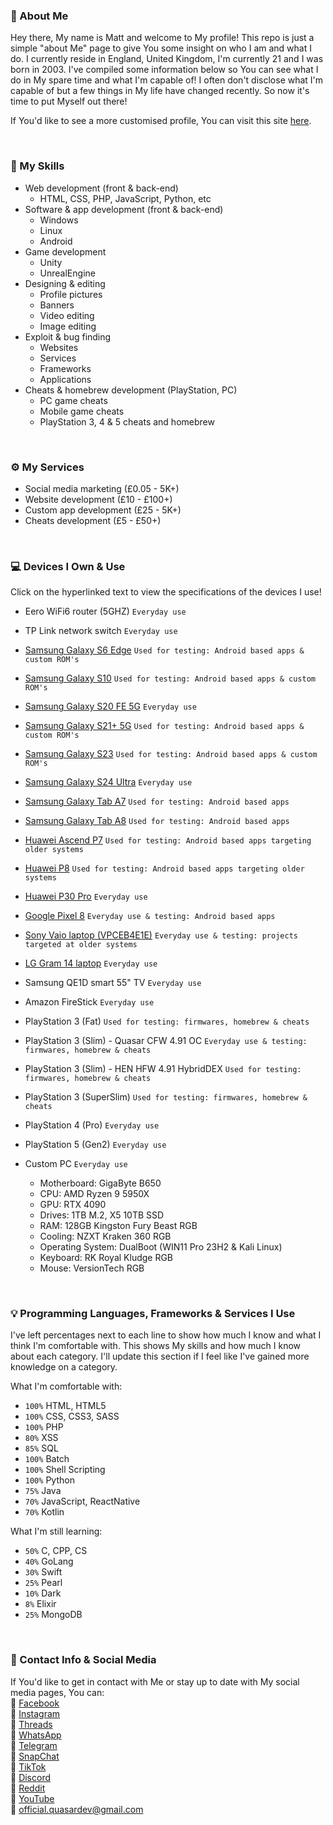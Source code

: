 ### 👋 About Me
Hey there, My name is Matt and welcome to My profile! This repo is just a simple "about Me" page to give You some insight on who I am and what I do. I currently reside in England, United Kingdom, I'm currently 21 and I was born in 2003. I've compiled some information below so You can see what I do in My spare time and what I'm capable of! I often don't disclose what I'm capable of but a few things in My life have changed recently. So now it's time to put Myself out there!  

If You'd like to see a more customised profile, You can visit this site [here](https://quasarnet.github.io/Profile).  

<br>  

### 🧩 My Skills
- Web development (front & back-end)
  - HTML, CSS, PHP, JavaScript, Python, etc
- Software & app development (front & back-end)
  - Windows
  - Linux
  - Android
- Game development
  - Unity
  - UnrealEngine
- Designing & editing
  - Profile pictures
  - Banners
  - Video editing
  - Image editing
- Exploit & bug finding
  - Websites
  - Services
  - Frameworks
  - Applications
- Cheats & homebrew development (PlayStation, PC)
  - PC game cheats
  - Mobile game cheats
  - PlayStation 3, 4 & 5 cheats and homebrew

<br>  

### ⚙️ My Services
- Social media marketing (£0.05 - 5K+)
- Website development (£10 - £100+)
- Custom app development (£25 - 5K+)
- Cheats development (£5 - £50+)

<br>  

### 💻 Devices I Own & Use
Click on the hyperlinked text to view the specifications of the devices I use!  
- Eero WiFi6 router (5GHZ) `Everyday use`
- TP Link network switch `Everyday use`
- [Samsung Galaxy S6 Edge](https://www.gsmarena.com/samsung_galaxy_s6_edge-7079.php) `Used for testing: Android based apps & custom ROM's`
- [Samsung Galaxy S10](https://www.gsmarena.com/samsung_galaxy_s10-9536.php) `Used for testing: Android based apps & custom ROM's`
- [Samsung Galaxy S20 FE 5G](https://www.gsmarena.com/samsung_galaxy_s20_fe_5g-10377.php) `Everyday use`
- [Samsung Galaxy S21+ 5G](https://www.gsmarena.com/samsung_galaxy_s21+_5g-10625.php) `Used for testing: Android based apps & custom ROM's`
- [Samsung Galaxy S23](https://www.gsmarena.com/samsung_galaxy_s23-12082.php) `Used for testing: Android based apps & custom ROM's`
- [Samsung Galaxy S24 Ultra](https://www.gsmarena.com/samsung_galaxy_s24_ultra-12771.php) `Everyday use`
- [Samsung Galaxy Tab A7](https://www.gsmarena.com/samsung_galaxy_tab_a7_10_4_(2020)-10411.php) `Used for testing: Android based apps`
- [Samsung Galaxy Tab A8](https://www.gsmarena.com/samsung_galaxy_tab_a8_10_5_(2021)-11265.php) `Used for testing: Android based apps`
- [Huawei Ascend P7](https://www.gsmarena.com/huawei_ascend_p7-6124.php) `Used for testing: Android based apps targeting older systems`
- [Huawei P8](https://www.gsmarena.com/huawei_p8-7006.php) `Used for testing: Android based apps targeting older systems`
- [Huawei P30 Pro](https://www.gsmarena.com/huawei_p30_pro-9635.php) `Everyday use`
- [Google Pixel 8](https://www.gsmarena.com/google_pixel_8-12546.php) `Everyday use & testing: Android based apps`
- [Sony Vaio laptop (VPCEB4E1E)](https://www.sony.co.uk/electronics/support/laptop-pc-vpc-series/vpceb4e1e/specifications) `Everyday use & testing: projects targeted at older systems`
- [LG Gram 14 laptop](https://www.lg.com/us/laptops/lg-14z90p-k.aas7u1-ultra-slim-laptop) `Everyday use`
- Samsung QE1D smart 55" TV `Everyday use`
- Amazon FireStick `Everyday use`
- PlayStation 3 (Fat) `Used for testing: firmwares, homebrew & cheats`
- PlayStation 3 (Slim) - Quasar CFW 4.91 OC `Everyday use & testing: firmwares, homebrew & cheats`
- PlayStation 3 (Slim) - HEN HFW 4.91 HybridDEX `Used for testing: firmwares, homebrew & cheats`
- PlayStation 3 (SuperSlim) `Used for testing: firmwares, homebrew & cheats`
- PlayStation 4 (Pro) `Everyday use`
- PlayStation 5 (Gen2) `Everyday use`

- Custom PC `Everyday use`
  - Motherboard: GigaByte B650
  - CPU: AMD Ryzen 9 5950X
  - GPU: RTX 4090
  - Drives: 1TB M.2, X5 10TB SSD
  - RAM: 128GB Kingston Fury Beast RGB
  - Cooling: NZXT Kraken 360 RGB
  - Operating System: DualBoot (WIN11 Pro 23H2 & Kali Linux)
  - Keyboard: RK Royal Kludge RGB
  - Mouse: VersionTech RGB

<br>  

### 💡 Programming Languages, Frameworks & Services I Use
I've left percentages next to each line to show how much I know and what I think I'm comfortable with. This shows My skills and how much I know about each category. I'll update this section if I feel like I've gained more knowledge on a category.

What I'm comfortable with:  
- `100%` HTML, HTML5
- `100%` CSS, CSS3, SASS
- `100%` PHP
- `80%` XSS
- `85%` SQL
- `100%` Batch
- `100%` Shell Scripting
- `100%` Python
- `75%` Java
- `70%` JavaScript, ReactNative
- `70%` Kotlin

What I'm still learning:  
- `50%` C, CPP, CS
- `40%` GoLang
- `30%` Swift
- `25%` Pearl
- `10%` Dark
- `8%` Elixir
- `25%` MongoDB

<br>  

### 💬 Contact Info & Social Media
If You'd like to get in contact with Me or stay up to date with My social media pages, You can:  
🔗 [Facebook](https://facebook.com/quasar.developer)  
🔗 [Instagram](https://instagram.com/quasar.developer)  
🔗 [Threads](https://google.com/404)  
🔗 [WhatsApp](https://wa.me/07935625887)  
🔗 [Telegram](https://t.me/quasar.developer)  
🔗 [SnapChat](https://google.com/404)  
🔗 [TikTok](https://tiktok.com/@quasar.developer)  
🔗 [Discord](https://google.com/404)  
🔗 [Reddit](https://google.com/404)  
🔗 [YouTube](https://youtube.com/@quasar.developer)  
🔗 [official.quasardev@gmail.com](https://gmail.com)  
